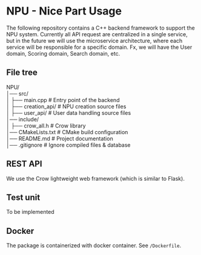 # NPU - Nice Part Usage

The following repository contains a C++ backend framework to support the NPU system.
Currently all API request are centralized in a single service, but in the future we will use the microservice architecture, where each service will be responsible for a specific domain. Fx, we will have the User domain, Scoring domain, Search domain, etc.

## File tree
NPU/  
│── src/  
│   ├── main.cpp       # Entry point of the backend  
│   ├── creation_api/  # NPU creation source files  
│   ├── user_api/      # User data handling source files  
│── include/  
│   ├── crow_all.h     # Crow library  
│── CMakeLists.txt     # CMake build configuration  
│── README.md          # Project documentation  
│── .gitignore         # Ignore compiled files & database  


## REST API
We use the Crow lightweight web framework (which is similar to Flask).

## Test unit
To be implemented

## Docker
The package is containerized with docker container. See `/Dockerfile`.
